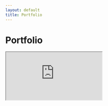 ```yaml
---
layout: default
title: Portfolio
---
```


# Portfolio

<iframe src="https://docs.google.com/presentation/d/1sUAEvceHoZaW3CBmVW3ALu6-uqSygUud-mFAiEfoafc/present?slide=id.g27829a80dfa_0_364" </iframe>

frameborder="0" width="960" height="569" allowfullscreen="true" mozallowfullscreen="true" webkitallowfullscreen="true">

